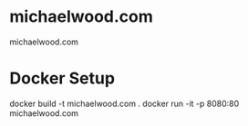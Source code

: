michaelwood.com
===============

michaelwood.com

# Docker Setup

docker build -t michaelwood.com .
docker run -it -p 8080:80 michaelwood.com
